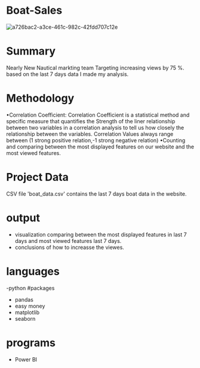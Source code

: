 # Boat-Sales
![a726bac2-a3ce-461c-982c-42fdd707c12e](https://user-images.githubusercontent.com/97473553/192092901-6bae18c4-136e-4c20-8101-544ce2e2792f.jpeg)

# Summary
Nearly New Nautical markting team Targeting increasing views by 75 %. based on the last 7 days data I made my analysis.
# Methodology 
•Correlation Coefficient:
Correlation Coefficient is a statistical method and specific measure that
quantifies the Strength of the liner relationship between two variables in a correlation analysis to tell us how closely the relationship between the variables. Correlation Values always range between (1 strong positive relation,-1 strong negative relation)
•Counting and comparing between the most displayed features on our website and the most viewed features.
# Project Data
CSV file 'boat_data.csv' contains the last 7 days boat data in the website.
# output
- visualization comparing between the most displayed features in last 7 days and most viewed features last 7 days.
- conclusions of how to increasse the viewes.
# languages
-python
#packages
- pandas
- easy money
- matplotlib
- seaborn

# programs
- Power BI
